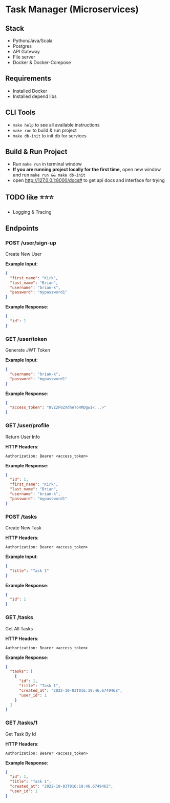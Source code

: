 # Task Manager (Microservices)
## Stack
- Python/Java/Scala
- Postgres
- API Gateway
- File server
- Docker & Docker-Compose

## Requirements
- Installed Docker
- Installed depend libs

## CLI Tools
- `make help` to see all available instructions
- `make run` to build & run project
- `make db-init` to init db for services

## Build & Run Project
- Run `make run` in terminal window
- **If you are running project locally for the first time,** open new window and run `make run && make db-init`
- open http://127.0.0.1:8000/docs# to get api docs and interface for trying

## TODO like ⭐⭐⭐
- Logging & Tracing

## Endpoints
### POST /user/sign-up

Create New User

**Example Input**:
```json
{
  "first_name": "Kirk",
  "last_name": "Brian",
  "username": "brian-k",
  "password": "mypassword1"
}
```
**Example Response**:
```json
{
  "id": 1
}
```

### GET /user/token

Generate JWT Token

**Example Input**:
```json
{
  "username": "brian-k",
  "password": "mypassword1"
}
```
**Example Response**:
```json
{
  "access_token": "8vZ2F0ZXdheTo4MDgwI<...>"
}
```

### GET /user/profile

Return User Info

**HTTP Headers**:

```
Authorization: Bearer <access_token>
```

**Example Response**:
```json
{
  "id": 1,
  "first_name": "Kirk",
  "last_name": "Brian",
  "username": "brian-k",
  "password": "mypassword1"
}
```

### POST /tasks

Create New Task

**HTTP Headers**:

```
Authorization: Bearer <access_token>
```

**Example Input**:
```json
{
  "title": "Task 1"
}
```
**Example Response**:
```json
{
  "id": 1
}
```

### GET /tasks

Get All Tasks

**HTTP Headers**:

```
Authorization: Bearer <access_token>
```

**Example Response**:
```json
{
  "tasks": [
    {
      "id": 1,
      "title": "Task 1",
      "created_at": "2022-10-03T016:19:46.674946Z",
      "user_id": 1
    }
  ]
}
```

### GET /tasks/1

Get Task By Id

**HTTP Headers**:

```
Authorization: Bearer <access_token>
```

**Example Response**:
```json
{
  "id": 1,
  "title": "Task 1",
  "created_at": "2022-10-03T016:19:46.674946Z",
  "user_id": 1
}
```
